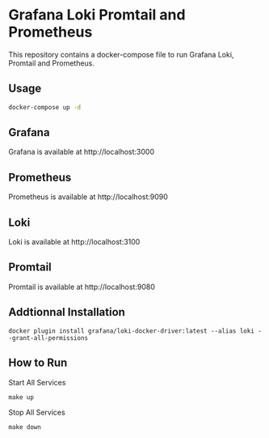 # Grafana Loki Promtail and Prometheus

This repository contains a docker-compose file to run Grafana Loki, Promtail and Prometheus.

## Usage

```bash
docker-compose up -d
```

## Grafana

Grafana is available at http://localhost:3000

## Prometheus

Prometheus is available at http://localhost:9090

## Loki

Loki is available at http://localhost:3100

## Promtail

Promtail is available at http://localhost:9080

## Addtionnal Installation

```
docker plugin install grafana/loki-docker-driver:latest --alias loki --grant-all-permissions
```

## How to Run

Start All Services
```
make up
```

Stop All Services
```
make down
```
